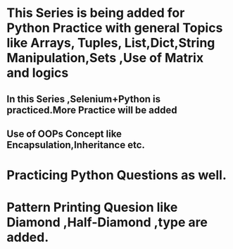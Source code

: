 # This Series is being added for Python Practice with general Topics like Arrays, Tuples, List,Dict,String Manipulation,Sets ,Use of Matrix and logics

## In this Series ,Selenium+Python is practiced.More Practice will be added
## Use of OOPs Concept like Encapsulation,Inheritance etc.
# Practicing Python Questions as well. 
# Pattern Printing Quesion like Diamond ,Half-Diamond ,type are added.